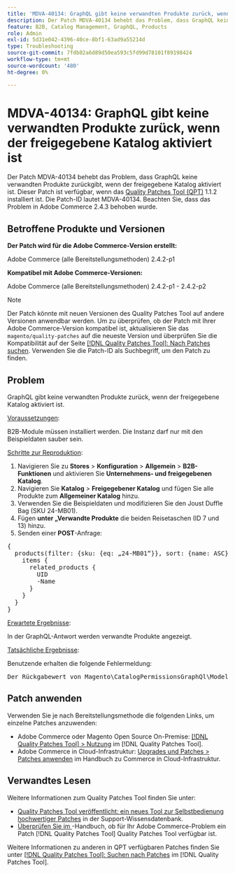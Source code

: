 ```yaml
---
title: 'MDVA-40134: GraphQL gibt keine verwandten Produkte zurück, wenn der freigegebene Katalog aktiviert ist'
description: Der Patch MDVA-40134 behebt das Problem, dass GraphQL keine verwandten Produkte zurückgibt, wenn der freigegebene Katalog aktiviert ist. Dieser Patch ist verfügbar, wenn das [Quality Patches Tool (QPT)](https://experienceleague.adobe.com/de/docs/commerce-operations/tools/quality-patches-tool/quality-patches-tool-to-self-serve-quality-patches) 1.1.2 installiert ist. Die Patch-ID lautet MDVA-40134. Beachten Sie, dass das Problem in Adobe Commerce 2.4.3 behoben wurde.
feature: B2B, Catalog Management, GraphQL, Products
role: Admin
exl-id: 5d31e042-4396-40ce-8bf1-63ad9a55214d
type: Troubleshooting
source-git-commit: 7fdb02a6d89d50ea593c5fd99d78101f89198424
workflow-type: tm+mt
source-wordcount: '480'
ht-degree: 0%

---
```


# MDVA-40134: GraphQL gibt keine verwandten Produkte zurück, wenn der freigegebene Katalog aktiviert ist

Der Patch MDVA-40134 behebt das Problem, dass GraphQL keine verwandten Produkte zurückgibt, wenn der freigegebene Katalog aktiviert ist. Dieser Patch ist verfügbar, wenn das [Quality Patches Tool (QPT)](https://experienceleague.adobe.com/de/docs/commerce-operations/tools/quality-patches-tool/quality-patches-tool-to-self-serve-quality-patches) 1.1.2 installiert ist. Die Patch-ID lautet MDVA-40134. Beachten Sie, dass das Problem in Adobe Commerce 2.4.3 behoben wurde.

## Betroffene Produkte und Versionen

**Der Patch wird für die Adobe Commerce-Version erstellt:**

Adobe Commerce (alle Bereitstellungsmethoden) 2.4.2-p1

**Kompatibel mit Adobe Commerce-Versionen:**

Adobe Commerce (alle Bereitstellungsmethoden) 2.4.2-p1 - 2.4.2-p2

>[!NOTE]
>
>Der Patch könnte mit neuen Versionen des Quality Patches Tool auf andere Versionen anwendbar werden. Um zu überprüfen, ob der Patch mit Ihrer Adobe Commerce-Version kompatibel ist, aktualisieren Sie das `magento/quality-patches` auf die neueste Version und überprüfen Sie die Kompatibilität auf der Seite [[!DNL Quality Patches Tool]: Nach Patches suchen](https://experienceleague.adobe.com/de/docs/commerce-operations/tools/quality-patches-tool/quality-patches-tool-to-self-serve-quality-patches). Verwenden Sie die Patch-ID als Suchbegriff, um den Patch zu finden.

## Problem

GraphQL gibt keine verwandten Produkte zurück, wenn der freigegebene Katalog aktiviert ist.

<u>Voraussetzungen</u>:

B2B-Module müssen installiert werden.
Die Instanz darf nur mit den Beispieldaten sauber sein.

<u>Schritte zur Reproduktion</u>:

1. Navigieren Sie zu **Stores** > **Konfiguration** > **Allgemein** > **B2B-Funktionen** und aktivieren Sie **Unternehmens- und freigegebenen Katalog**.
1. Navigieren Sie **Katalog** > **Freigegebener Katalog** und fügen Sie alle Produkte zum **Allgemeiner Katalog** hinzu.
1. Verwenden Sie die Beispieldaten und modifizieren Sie den Joust Duffle Bag (SKU 24-MB01).
1. Fügen **unter „Verwandte Produkte** die beiden Reisetaschen (ID 7 und 13) hinzu.
1. Senden einer **POST**-Anfrage:

<pre>&lbrace;
  products(filter: {sku: {eq: „24-MB01“}}, sort: {name: ASC}) &lbrace;
    items &lbrace;
      related_products &lbrace;
        UID
        -Name
      &rbrace;
    &rbrace;
  &rbrace;
&rbrace;</pre>

<u>Erwartete Ergebnisse</u>:

In der GraphQL-Antwort werden verwandte Produkte angezeigt.

<u>Tatsächliche Ergebnisse</u>:

Benutzende erhalten die folgende Fehlermeldung:

<pre>Der Rückgabewert von Magento\CatalogPermissionsGraphQl\Model\Store\StoreProcessor::getStoreId() muss vom Typ int sein, null zurückgegeben &lbrace;„Exception“:“[Objekt] (GraphQL\\Error\\Error(Code: 0): Der Rückgabewert von Magento\\CatalogPermissionsGraphQl\\Model\\Store\\StoreProcessor::getStoreId() muss vom Typ int sein, null zurückgegeben </pre>

## Patch anwenden

Verwenden Sie je nach Bereitstellungsmethode die folgenden Links, um einzelne Patches anzuwenden:

* Adobe Commerce oder Magento Open Source On-Premise: [[!DNL Quality Patches Tool] > Nutzung](/help/tools/quality-patches-tool/usage.md) im [!DNL Quality Patches Tool].
* Adobe Commerce in Cloud-Infrastruktur: [Upgrades und Patches > Patches anwenden](https://experienceleague.adobe.com/docs/commerce-cloud-service/user-guide/develop/upgrade/apply-patches.html?lang=de) im Handbuch zu Commerce in Cloud-Infrastruktur.

## Verwandtes Lesen

Weitere Informationen zum Quality Patches Tool finden Sie unter:

* [Quality Patches Tool veröffentlicht: ein neues Tool zur Selbstbedienung hochwertiger Patches](https://experienceleague.adobe.com/de/docs/commerce-operations/tools/quality-patches-tool/quality-patches-tool-to-self-serve-quality-patches) in der Support-Wissensdatenbank.
* [Überprüfen Sie im &#x200B;](/help/tools/quality-patches-tool/patches-available-in-qpt/check-patch-for-magento-issue-with-magento-quality-patches.md)-Handbuch, ob für Ihr Adobe Commerce-Problem ein Patch [!DNL Quality Patches Tool] Quality Patches Tool verfügbar ist.

Weitere Informationen zu anderen in QPT verfügbaren Patches finden Sie unter [[!DNL Quality Patches Tool]: Suchen nach Patches](https://experienceleague.adobe.com/tools/commerce-quality-patches/index.html?lang=de) im [!DNL Quality Patches Tool].
